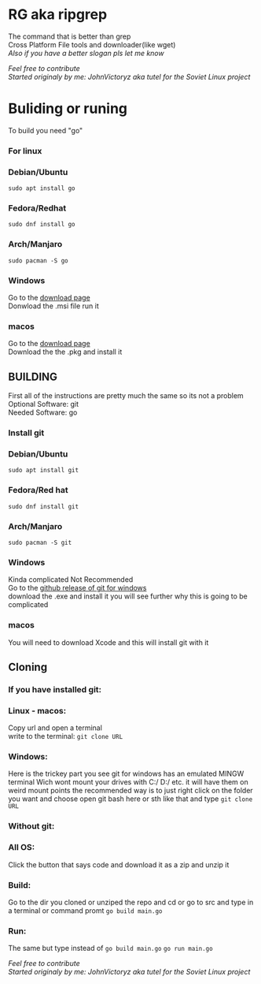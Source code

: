 # RG aka ripgrep

The command that is better than grep\
Cross Platform File tools and downloader(like wget)\
*Also if you have a better slogan pls let me know*


*Feel free to contribute*\
*Started originaly by me: JohnVictoryz aka tutel for the Soviet Linux project*

# Buliding or runing
To build you need "go"
### For linux
### Debian/Ubuntu
```
sudo apt install go
```
### Fedora/Redhat
```
sudo dnf install go
```
### Arch/Manjaro
```
sudo pacman -S go
```
### Windows
Go to the [download page](https://go.dev/dl/)\
Donwload the .msi file run it
### macos
Go to the [download page](https://go.dev/dl/)\
Download the the .pkg and install it
## BUILDING
First all of the instructions are pretty much the same so its not a problem\
Optional Software: git\
Needed Software: go
### Install git
### Debian/Ubuntu
```
sudo apt install git
```
### Fedora/Red hat
```
sudo dnf install git
```
### Arch/Manjaro
```
sudo pacman -S git
```
### Windows
Kinda complicated Not Recommended\
Go to the [github release of git for windows](https://github.com/git-for-windows/git/releases/latest)\
download the .exe and install it you will see further why this is going to be complicated
### macos
You will need to download Xcode and this will install git with it
## Cloning
### If you have installed git:
### Linux - macos:
Copy url and open a terminal\
write to the terminal: ``` git clone URL ```
### Windows:
Here is the trickey part you see git for windows has an emulated MINGW terminal Wich wont mount your drives with C:/ D:/ etc. it will have them on weird mount points the recommended way is to just right click on the folder you want and choose open git bash here or sth like that and type ``` git clone URL ```
### Without git:
### All OS:
Click the button that says code and download it as a zip and unzip it
### Build:
Go to the dir you cloned or unziped the repo and cd or go to src and type in a terminal or command promt ``` go build main.go ```
### Run:
The same but type instead of ``` go build main.go ``` ``` go run main.go ```

*Feel free to contribute*\
*Started originaly by me: JohnVictoryz aka tutel for the Soviet Linux project*
